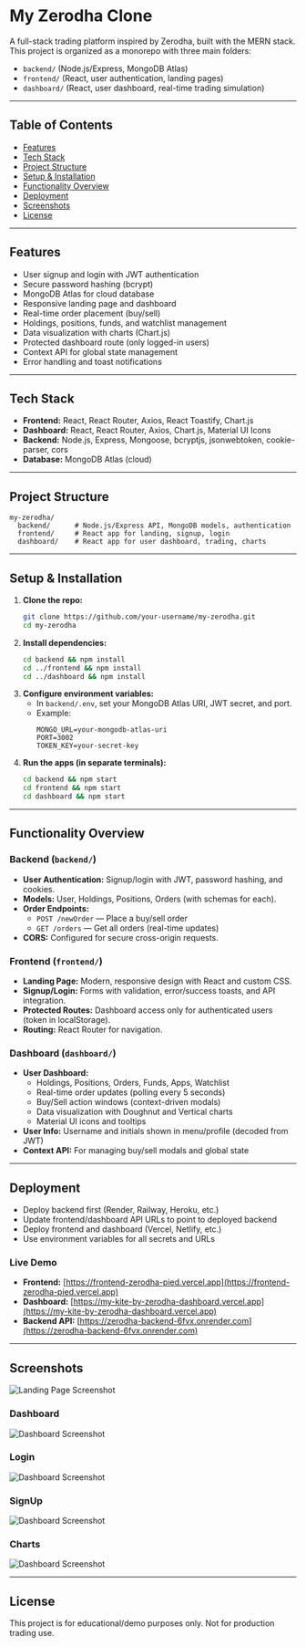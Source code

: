 # My Zerodha Clone

A full-stack trading platform inspired by Zerodha, built with the MERN stack. This project is organized as a monorepo with three main folders:
- `backend/` (Node.js/Express, MongoDB Atlas)
- `frontend/` (React, user authentication, landing pages)
- `dashboard/` (React, user dashboard, real-time trading simulation)

---

## Table of Contents
- [Features](#features)
- [Tech Stack](#tech-stack)
- [Project Structure](#project-structure)
- [Setup & Installation](#setup--installation)
- [Functionality Overview](#functionality-overview)
- [Deployment](#deployment)
- [Screenshots](#screenshots)
- [License](#license)

---

## Features
- User signup and login with JWT authentication
- Secure password hashing (bcrypt)
- MongoDB Atlas for cloud database
- Responsive landing page and dashboard
- Real-time order placement (buy/sell)
- Holdings, positions, funds, and watchlist management
- Data visualization with charts (Chart.js)
- Protected dashboard route (only logged-in users)
- Context API for global state management
- Error handling and toast notifications

---

## Tech Stack
- **Frontend:** React, React Router, Axios, React Toastify, Chart.js
- **Dashboard:** React, React Router, Axios, Chart.js, Material UI Icons
- **Backend:** Node.js, Express, Mongoose, bcryptjs, jsonwebtoken, cookie-parser, cors
- **Database:** MongoDB Atlas (cloud)

---

## Project Structure
```
my-zerodha/
  backend/      # Node.js/Express API, MongoDB models, authentication
  frontend/     # React app for landing, signup, login
  dashboard/    # React app for user dashboard, trading, charts
```

---

## Setup & Installation
1. **Clone the repo:**
   ```sh
   git clone https://github.com/your-username/my-zerodha.git
   cd my-zerodha
   ```
2. **Install dependencies:**
   ```sh
   cd backend && npm install
   cd ../frontend && npm install
   cd ../dashboard && npm install
   ```
3. **Configure environment variables:**
   - In `backend/.env`, set your MongoDB Atlas URI, JWT secret, and port.
   - Example:
     ```
     MONGO_URL=your-mongodb-atlas-uri
     PORT=3002
     TOKEN_KEY=your-secret-key
     ```
4. **Run the apps (in separate terminals):**
   ```sh
   cd backend && npm start
   cd frontend && npm start
   cd dashboard && npm start
   ```

---

## Functionality Overview

### Backend (`backend/`)
- **User Authentication:** Signup/login with JWT, password hashing, and cookies.
- **Models:** User, Holdings, Positions, Orders (with schemas for each).
- **Order Endpoints:**
  - `POST /newOrder` — Place a buy/sell order
  - `GET /orders` — Get all orders (real-time updates)
- **CORS:** Configured for secure cross-origin requests.

### Frontend (`frontend/`)
- **Landing Page:** Modern, responsive design with React and custom CSS.
- **Signup/Login:** Forms with validation, error/success toasts, and API integration.
- **Protected Routes:** Dashboard access only for authenticated users (token in localStorage).
- **Routing:** React Router for navigation.

### Dashboard (`dashboard/`)
- **User Dashboard:**
  - Holdings, Positions, Orders, Funds, Apps, Watchlist
  - Real-time order updates (polling every 5 seconds)
  - Buy/Sell action windows (context-driven modals)
  - Data visualization with Doughnut and Vertical charts
  - Material UI icons and tooltips
- **User Info:** Username and initials shown in menu/profile (decoded from JWT)
- **Context API:** For managing buy/sell modals and global state

---

## Deployment
- Deploy backend first (Render, Railway, Heroku, etc.)
- Update frontend/dashboard API URLs to point to deployed backend
- Deploy frontend and dashboard (Vercel, Netlify, etc.)
- Use environment variables for all secrets and URLs

### Live Demo
- **Frontend:** [https://frontend-zerodha-pied.vercel.app](https://frontend-zerodha-pied.vercel.app)
- **Dashboard:** [https://my-kite-by-zerodha-dashboard.vercel.app](https://my-kite-by-zerodha-dashboard.vercel.app)
- **Backend API:** [https://zerodha-backend-6fvx.onrender.com](https://zerodha-backend-6fvx.onrender.com)

---

## Screenshots
![Landing Page Screenshot](screenshot/Landing_Page.png)

### Dashboard
![Dashboard Screenshot](screenshot/Dashboard.png)

### Login
![Dashboard Screenshot](screenshot/Login.png)

### SignUp
![Dashboard Screenshot](screenshot/Signup.png)

### Charts
![Dashboard Screenshot](screenshot/Graphs.png)

---

## License
This project is for educational/demo purposes only. Not for production trading use.
